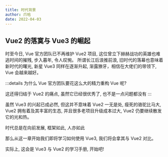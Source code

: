 ```yaml
---
title: 时代背景
author: 爪哈
date: 2022-04-03
---
```



## Vue2 的落寞与 Vue3 的崛起

时至今日, Vue 官方团队已不再维护 Vue2 项目, 这位曾立下赫赫战功的英雄也难逃时间的摧残, 步入暮年, 令人叹惋。
所谓长江后浪推前浪, 旧时代的落幕也意味着新时代的曙光, 新星 Vue3 同样在逐渐升起, 渐露獠牙，相信在大佬们的带领下, Vue 会越来越好。

:::details 为什么 Vue 官方团队要花这么大的精力重构 Vue 呢?

这还得归结于 Vue2 的痛点, 虽然它已经很优秀了, 也不是一点问题都没有
:::

虽然 Vue3 的兴起已成必然, 但这并不意味着 Vue2 一无是处, 瘦死的骆驼比马大, Vue2 拥有着及其丰富的生态, 并且很多老项目升级成本过大,
Vue2 仍要继续散发它的光和热。


时代总是在向前发展, 框架如此, 人亦如此

那么从这一章开始我们即将学习如何使用 Vue3, 我们将会拿其与 Vue2 对比。

实际上, 这会是 Vue3 与 Vue2 的学习手册, 开始吧!
